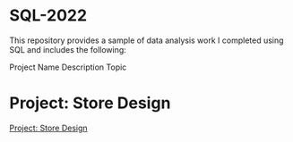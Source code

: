 # SQL-2022
This repository provides a sample of data analysis work I completed using SQL and includes the following:

Project Name	Description	Topic


# Project: Store Design

[Project: Store Design](https://www.khanacademy.org/computer-programming/spin-off-of-project-design-a-store-database/5906374148538368)
